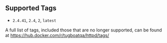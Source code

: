 ## Supported Tags

* `2.4.41`, `2.4`, `2`, `latest`

A full list of tags, included those that are no longer supported, can be found at
https://hub.docker.com/r/tugboatqa/httpd/tags/
